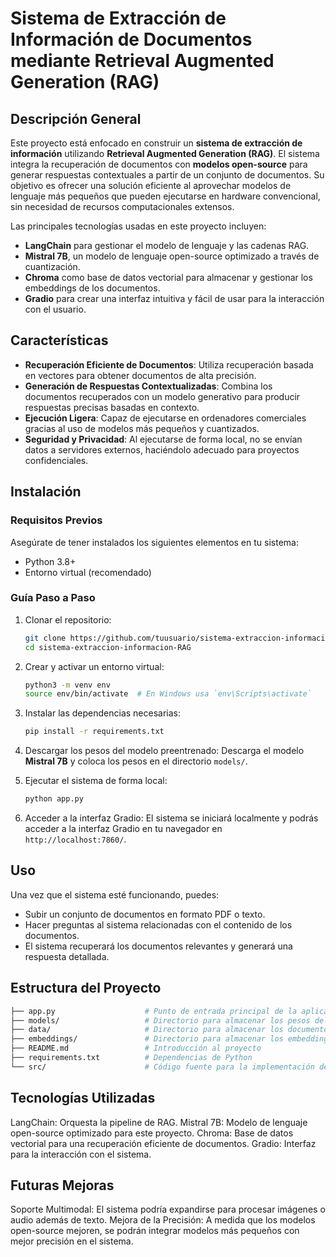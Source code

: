 # Sistema de Extracción de Información de Documentos mediante Retrieval Augmented Generation (RAG)

## Descripción General
Este proyecto está enfocado en construir un **sistema de extracción de información** utilizando **Retrieval Augmented Generation (RAG)**. El sistema integra la recuperación de documentos con **modelos open-source** para generar respuestas contextuales a partir de un conjunto de documentos. Su objetivo es ofrecer una solución eficiente al aprovechar modelos de lenguaje más pequeños que pueden ejecutarse en hardware convencional, sin necesidad de recursos computacionales extensos.

Las principales tecnologías usadas en este proyecto incluyen:
- **LangChain** para gestionar el modelo de lenguaje y las cadenas RAG.
- **Mistral 7B**, un modelo de lenguaje open-source optimizado a través de cuantización.
- **Chroma** como base de datos vectorial para almacenar y gestionar los embeddings de los documentos.
- **Gradio** para crear una interfaz intuitiva y fácil de usar para la interacción con el usuario.

## Características
- **Recuperación Eficiente de Documentos**: Utiliza recuperación basada en vectores para obtener documentos de alta precisión.
- **Generación de Respuestas Contextualizadas**: Combina los documentos recuperados con un modelo generativo para producir respuestas precisas basadas en contexto.
- **Ejecución Ligera**: Capaz de ejecutarse en ordenadores comerciales gracias al uso de modelos más pequeños y cuantizados.
- **Seguridad y Privacidad**: Al ejecutarse de forma local, no se envían datos a servidores externos, haciéndolo adecuado para proyectos confidenciales.

## Instalación

### Requisitos Previos
Asegúrate de tener instalados los siguientes elementos en tu sistema:
- Python 3.8+
- Entorno virtual (recomendado)

### Guía Paso a Paso

1. Clonar el repositorio:
    ```bash
    git clone https://github.com/tuusuario/sistema-extraccion-informacion-RAG.git
    cd sistema-extraccion-informacion-RAG
    ```

2. Crear y activar un entorno virtual:
    ```bash
    python3 -m venv env
    source env/bin/activate  # En Windows usa `env\Scripts\activate`
    ```

3. Instalar las dependencias necesarias:
    ```bash
    pip install -r requirements.txt
    ```

4. Descargar los pesos del modelo preentrenado:
    Descarga el modelo **Mistral 7B** y coloca los pesos en el directorio `models/`.

5. Ejecutar el sistema de forma local:
    ```bash
    python app.py
    ```

6. Acceder a la interfaz Gradio:
   El sistema se iniciará localmente y podrás acceder a la interfaz Gradio en tu navegador en `http://localhost:7860/`.

## Uso

Una vez que el sistema esté funcionando, puedes:
- Subir un conjunto de documentos en formato PDF o texto.
- Hacer preguntas al sistema relacionadas con el contenido de los documentos.
- El sistema recuperará los documentos relevantes y generará una respuesta detallada.

## Estructura del Proyecto
```bash
├── app.py                    # Punto de entrada principal de la aplicación
├── models/                   # Directorio para almacenar los pesos del modelo
├── data/                     # Directorio para almacenar los documentos subidos
├── embeddings/               # Directorio para almacenar los embeddings en Chroma
├── README.md                 # Introducción al proyecto
├── requirements.txt          # Dependencias de Python
└── src/                      # Código fuente para la implementación de RAG
```

## Tecnologías Utilizadas

LangChain: Orquesta la pipeline de RAG.
Mistral 7B: Modelo de lenguaje open-source optimizado para este proyecto.
Chroma: Base de datos vectorial para una recuperación eficiente de documentos.
Gradio: Interfaz para la interacción con el sistema.

## Futuras Mejoras

Soporte Multimodal: El sistema podría expandirse para procesar imágenes o audio además de texto.
Mejora de la Precisión: A medida que los modelos open-source mejoren, se podrán integrar modelos más pequeños con mejor precisión en el sistema.

